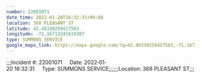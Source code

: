 ```yaml
---
number: 22001071
date_time: 2022-01-20T16:32:31+00:00
location: 368 PLEASANT ST
latitude: 42.40330259427583
longitude: -71.16713245919307
type: SUMMONS SERVICE
google_maps_link: https://maps.google.com/?q=42.40330259427583,-71.16713245919307
---
```


;;;Incident #: 22001071     Date: 2022‐01‐20 16:32:31     Type: SUMMONS SERVICE;;;;;;Location: 368 PLEASANT ST;;;
